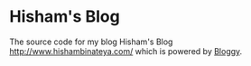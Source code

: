 # Hisham's Blog
The source code for my blog Hisham's Blog http://www.hishambinateya.com/ which is powered by [Bloggy](https://github.com/hishamco/bloggy).
